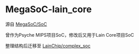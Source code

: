 # MegaSoC-lain_core

源自 [MegaSoC/SoC](https://github.com/MegaSoC/SoC)

曾作为Psyche MIPS项目SoC，修改后又用于Lain Core项目SoC

整理结构后迁移至 [LainChip/complex_soc](https://github.com/LainChip/complex_soc)


